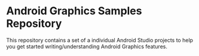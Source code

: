 # Android Graphics Samples Repository
This repository contains a set of a individual Android Studio projects to help you get started writing/understanding Android Graphics features.
